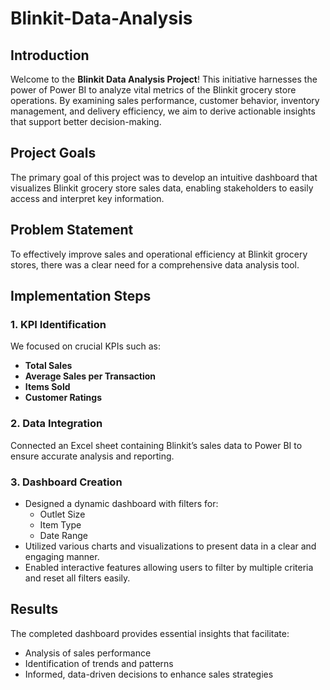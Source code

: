 # Blinkit-Data-Analysis

## Introduction
Welcome to the **Blinkit Data Analysis Project**! This initiative harnesses the power of Power BI to analyze vital metrics of the Blinkit grocery store operations. By examining sales performance, customer behavior, inventory management, and delivery efficiency, we aim to derive actionable insights that support better decision-making.

## Project Goals
The primary goal of this project was to develop an intuitive dashboard that visualizes Blinkit grocery store sales data, enabling stakeholders to easily access and interpret key information.

## Problem Statement
To effectively improve sales and operational efficiency at Blinkit grocery stores, there was a clear need for a comprehensive data analysis tool.

## Implementation Steps
### 1. KPI Identification
We focused on crucial KPIs such as:
- **Total Sales**
- **Average Sales per Transaction**
- **Items Sold**
- **Customer Ratings**

### 2. Data Integration
Connected an Excel sheet containing Blinkit’s sales data to Power BI to ensure accurate analysis and reporting.

### 3. Dashboard Creation
- Designed a dynamic dashboard with filters for:
  - Outlet Size
  - Item Type
  - Date Range
- Utilized various charts and visualizations to present data in a clear and engaging manner.
- Enabled interactive features allowing users to filter by multiple criteria and reset all filters easily.

## Results
The completed dashboard provides essential insights that facilitate:
- Analysis of sales performance
- Identification of trends and patterns
- Informed, data-driven decisions to enhance sales strategies
